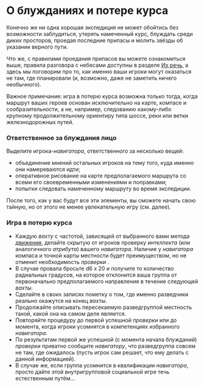 # О блужданиях и потере курса

Конечно же ни одна хорошая экспедиция не может обойтись без возможности заблудиться, утерять намеченный курс, блуждать среди диких просторов, проедая последние припасы и молить звёзды об указании верного пути.

Что же, с правилами проедания припасов вы можете ознакомиться выше, правила разговора с небесами доступны в разделе [Их речь](/awakened/awakened_speech), а здесь мы поговорим про то, как именно ваши игроки могут оказаться не там, где планировали (и, возможно, даже не заметить ничего необычного).

Важное примечание: игра в потерю курса возможна только тогда, когда маршрут ваших героев основан исключительно на карте, компасе и сообразительности, а не, например, следованию какому-либо крупному продолжительному ориентиру типа шоссе, реки или ветки железнодорожных путей.

### Ответственное за блуждания лицо

Выделите игрока-*навигатора*, ответственного за несколько вещей:
- объединение мнений остальных игроков на тему того, куда именно они намереваются идти;
- оперативное рисование на карте предполагаемого маршрута со всеми его своевременными изменениями и поправками;
- попытки следовать намеченному маршруту во время экспедиции.

После того, как у вас будут все эти элементы, вы сможете начать свою тайную, но от этого не менее увлекательную игру (см. далее).

### Игра в потерю курса

- Каждую *вахту* с частотой, зависящей от выбранного вами метода [движения](expeditions_motion.md), делайте скрытую от игроков проверку *интеллекта* (или аналогичного *атрибута*) вашего *навигатора*. Наличие у *навигатора* компаса и точной карты местности будет преимуществом, но не отменит необходимость *проверки* .
- В случае провала бросьте d6 x 20 и получите то количество радиальных градусов, на которое отклонится ваша группа от первоначально предполагаемого направления в течение следующей *вахты*.
- Сделайте в своих записях пометку о том, где именно разведчики реально окажутся на конец *вахты*.
- Продолжайте описывать пересекаемую разведгруппой местность такой, какой она на самом деле является.
- Повторяйте процедуру до первой успешной *проверки* или до момента, когда игроки усомнятся в компетенциях избранного *навигатора*.
- По результатам первой же успешной (с момента начала блужданий) *проверки* приватно сообщите *навигатору*, что разведгруппа совсем не там, где ожидалось (пусть игрок сам решает, что ему делать с данной информацией).
- В случае же, если группа усомнится в квалификации *навигатора*, просто дайте этой внутригрупповой социальной игре течь естественным путём...
